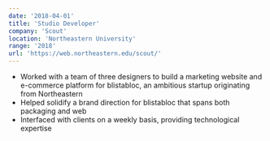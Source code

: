 ```yaml
---
date: '2018-04-01'
title: 'Studio Developer'
company: 'Scout'
location: 'Northeastern University'
range: '2018'
url: 'https://web.northeastern.edu/scout/'
---
```


- Worked with a team of three designers to build a marketing website and e-commerce platform for blistabloc, an ambitious startup originating from Northeastern
- Helped solidify a brand direction for blistabloc that spans both packaging and web
- Interfaced with clients on a weekly basis, providing technological expertise
